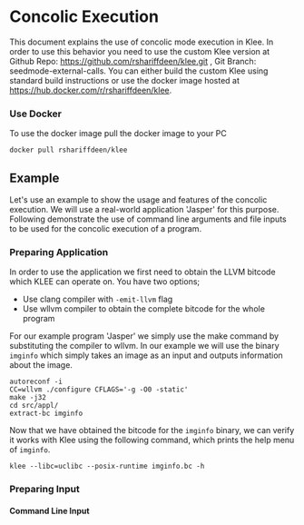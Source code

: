 # Concolic Execution
This document explains the use of concolic mode execution in Klee. 
In order to use this behavior you need to use the custom Klee version at Github Repo: https://github.com/rshariffdeen/klee.git , Git Branch: seedmode-external-calls.
You can either build the custom Klee using standard build instructions or use the docker image hosted at
https://hub.docker.com/r/rshariffdeen/klee. 

### Use Docker
To use the docker image pull the docker image to your PC
```
docker pull rshariffdeen/klee
```

## Example
Let's use an example to show the usage and features of the concolic execution.
We will use a real-world application 'Jasper' for this purpose. Following demonstrate the use
of command line arguments and file inputs to be used for the concolic
execution of a program. 

### Preparing Application
In order to use the application we first need to obtain the LLVM bitcode
which KLEE can operate on. You have two options;

* Use clang compiler with `-emit-llvm` flag
* Use wllvm compiler to obtain the complete bitcode for the whole program

For our example program 'Jasper' we simply use the make command by substituting 
the compiler to wllvm. In our example we will use the binary `imginfo` which simply
takes an image as an input and outputs information about the image.

```
autoreconf -i
CC=wllvm ./configure CFLAGS='-g -O0 -static'
make -j32
cd src/appl/
extract-bc imginfo
```

Now that we have obtained the bitcode for the `imginfo` binary, we can verify
it works with Klee using the following command, which prints the help menu of `imginfo`. 

```
klee --libc=uclibc --posix-runtime imginfo.bc -h
```

### Preparing Input
#### Command Line Input

